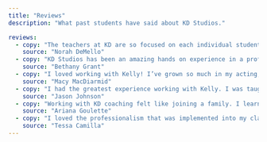 ```yaml
---
title: "Reviews"
description: "What past students have said about KD Studios."

reviews:
  - copy: "The teachers at KD are so focused on each individual student and helping them grow from whatever place they’re in. They’re so kind and welcoming to new students and it’s a very safe atmosphere."
    source: "Norah DeMello"
  - copy: "KD Studios has been an amazing hands on experience in a professional environment, working with teachers who value you and want to see you excel in what you love to do."
    source: "Bethany Grant"
  - copy: "I loved working with Kelly! I’ve grown so much in my acting, singing and dancing skills. I’ve landed fun acting jobs, and I even got an agent! I wouldn’t have been able to do it without the studio helping to guide me the whole way. Thanks to the studio, I've taken master classes from industry professionals that have really pushed me to do my best. KD coaching has really become my second home and has helped me to make great connections with my fellow actors that will help me to be more successful down the road."
    source: "Macy MacDiarmid"
  - copy: "I had the greatest experience working with Kelly. I was taught so much about the entertainment industry through classes in acting, singing, and various styles of dance. I was able to really dissect and perfect my skills here and had several opportunities available to me.  Kelly truly cares about creating an inclusive environment in which students feel safe to fail, create, and grow. I’m so grateful for the time I spent here."
    source: "Jason Johnson"
  - copy: "Working with KD coaching felt like joining a family. I learned a lot that helped with my technique in acting, and enjoyed every minute! My experience there has helped me grow, both in acting and in life. Kelly is an amazing teacher, who connects with her students and is able to give guidance. She doesn’t only focus on training and technique, but also mental health and how her student is really feeling. I have always felt very comfortable and safe with Kelly, and I have always had great discussions with her."
    source: "Ariana Goulette"
  - copy: "I loved the professionalism that was implemented into my classes and the environment that was created.  It is always very supporting, but also showed me the importance of hard work and dedication to the craft; something that has personally helped me greatly moving forward. I definitely felt more prepared to tackle the professional world after being a student at KD Coaching. "
    source: "Tessa Camilla"
---
```

